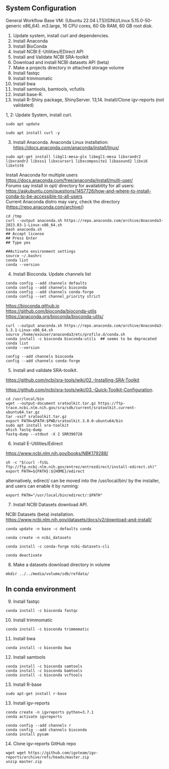 ## System Configuration
General Workflow
Base VM: (Ubuntu 22.04 LTS)(GNU/Linux 5.15.0-50-generic x86_64). m3.large, 16 CPU cores, 60 Gb RAM, 60 GB root disk.
1. Update system, install curl and dependencies. 
2. Install Anaconda
3. Install BioConda
4. Install NCBI E-Utilities/EDirect API
5. Install and Validate NCBI SRA-toolkit
6. Download and install NCBI datasets API (beta)
8. Make a projects directory in attached storage volume
9. Install fastqc
10. Install trimmomatic
11. Install bwa
12. Install samtools, bamtools, vcfutils
13. Install base-R.
14. Install R-Shiny package, ShinyServer.
13,14. Install/Clone igv-reports (not validated)

1, 2: Update System, install curl.
```
sudo apt update
```
```
sudo apt install curl -y
```

3. Install Anaconda. Anaconda Linux installation: https://docs.anaconda.com/anaconda/install/linux/
``` 
sudo apt-get install libgl1-mesa-glx libegl1-mesa libxrandr2 libxrandr2 libxss1 libxcursor1 libxcomposite1 libasound2 libxi6 libxtst6
```

Install Anaconda for multiple users https://docs.anaconda.com/free/anaconda/install/multi-user/<br>
Forums say install in opt/ directory for availability for all users:<br>
https://askubuntu.com/questions/1457726/how-and-where-to-install-conda-to-be-accessible-to-all-users<br>
Current Anaconda distro may vary, check the directory (https://repo.anaconda.com/archive/)
```
cd /tmp
curl --output anaconda.sh https://repo.anaconda.com/archive/Anaconda3-2023.03-1-Linux-x86_64.sh
bash anaconda.sh
## Accept license
## Press Enter
## Type yes
```
```
##Activate environment settings
source ~/.bashrc
conda list
conda --version
```


4. Install Bioconda.
Update channels list
```
conda config --add channels defaults
conda config --add channels bioconda
conda config --add channels conda-forge
conda config --set channel_priority strict
```

https://bioconda.github.io <br>
https://github.com/bioconda/bioconda-utils<br>
https://anaconda.org/bioconda/bioconda-utils/<br> 
```
curl --output anaconda.sh https://repo.anaconda.com/archive/Anaconda3-5.3.1-Linux-x86_64.sh
source /home/exouser/anaconda3/etc/profile.d/conda.sh
conda install -c bioconda bioconda-utils  ## seems to be deprecated
conda list
conda --version
```

```
config --add channels bioconda
config --add channels conda-forge
```

5. Install and validate SRA-toolkit.

https://github.com/ncbi/sra-tools/wiki/02.-Installing-SRA-Toolkit

https://github.com/ncbi/sra-tools/wiki/03.-Quick-Toolkit-Configuration. 

```
cd /usr/local/bin
wget --output-document sratoolkit.tar.gz https://ftp-trace.ncbi.nlm.nih.gov/sra/sdk/current/sratoolkit.current-ubuntu64.tar.gz
tar -vxzf sratoolkit.tar.gz
export PATH=$PATH:$PWD/sratoolkit.3.0.0-ubuntu64/bin
sudo apt install sra-toolkit
which fastq-dump
fastq-dump --stdout -X 2 SRR390728
```

6. Install E-Utilities/Edirect

https://www.ncbi.nlm.nih.gov/books/NBK179288/
```
sh -c "$(curl -fsSL ftp://ftp.ncbi.nlm.nih.gov/entrez/entrezdirect/install-edirect.sh)"
export PATH=${PATH}:${HOME}/edirect
```
alternatively, edirect/ can be moved into the /usr/local/bin/ by the installer, and users can enable it by running:
```
export PATH="/usr/local/bin/edirect/:$PATH"
```

7. Install NCBI Datasets download API. 

NCBI Datasets (beta) installation. https://www.ncbi.nlm.nih.gov/datasets/docs/v2/download-and-install/
```
conda update -n base -c defaults conda

conda create -n ncbi_datasets

conda install -c conda-forge ncbi-datasets-cli

conda deactivate
```

8. Make a datasets download directory in volume
```
mkdir ../../media/volume/sdb/refdata/
```
## In conda environment

9. Install fastqc

```
conda install -c bioconda fastqc
```
10. Install trimmomatic
```
conda install -c bioconda trimmomatic
```
11. Install bwa
```
conda install -c bioconda bwa
```
12. Install samtools
```
conda install -c bioconda samtools
conda install -c bioconda bamtools
conda install -c bioconda vcftools
```
13. Install R-base
```
sudo apt-get install r-base

```
13. Install igv-reports
```
conda create -n igvreports python=3.7.1
conda activate igvreports

conda config --add channels r
conda config --add channels bioconda
conda install pysam
```
14. Clone igv-reports GitHub repo
```
wget wget https://github.com/igvteam/igv-reports/archive/refs/heads/master.zip
unzip master.zip
```
